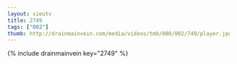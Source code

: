 ```yaml
--- 
layout: sieutv
title: 2749
tags: ["002"]
thumb: http://drainmainvein.com/media/videos/tmb/000/002/749/player.jpg
---
```

{% include drainmainvein key="2749" %} 
